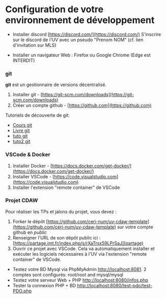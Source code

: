 
# Configuration de votre environnement de développement

* Installer discord [https://discord.com/](https://discord.com/)
  S'inscrire sur le discord de l'UV avec un pseudo "Prenom NOM" \(cf. lien d'invitation sur MLS\)

* Installer un navigateur Web : Firefox ou Google Chrome \(Edge est INTERDIT\)

### git

**git** est un gestionnaire de versions décentralisé.

1. Installer git - [https://git-scm.com/downloads](https://git-scm.com/downloads)
2. Créer un compte github - [https://github.com](https://github.com)

Tutoriels de découverte de git:
* [Cours git](https://www.pierre-giraud.com/git-github-apprendre-cours/)
* [Livre git](https://git-scm.com/book/en/v2)
* [tuto git](https://githowto.com)
* [tuto2 git](https://learngitbranching.js.org/)
<!-- * [cours git](https://ceri-num.gitbook.io/fa-projinfo/s3-collaborative-project/git) -->

### VSCode & Docker

1. Installer Docker - [https://docs.docker.com/get-docker/](https://docs.docker.com/get-docker/)
2. Installer VSCode - [https://code.visualstudio.com](https://code.visualstudio.com)
3. Installer l'extension "remote container" de VSCode


### Projet CDAW

Pour réaliser les TPs et jalons du projet, vous devez :

1. Forker le dépôt [https://github.com/ceri-num/uv-cdaw-template](https://github.com/ceri-num/uv-cdaw-template) sur votre compte github en *public*
2. Renseigner l'URL de son dépôt public ici : [https://partage.imt.fr/index.php/s/rXaTrsx59LPrSaJ](partage)
3. Ouvrir ce projet avec VSCode. Cela va automatiquement installer et exécuter les logiciels nécessaires à l'UV via l'extension "remote container" de VSCode.
* Testez votre BD Mysql via PhpMyAdmin [http://localhost:8081](http://localhost:8081). 2 comptes sont configurés: root/root and mysql/mysql
* Testez votre serveur Web + PHP [http://localhost:8080/infos.php](http://localhost:8080/infos.php)
* Tester la connexion PHP + BD [http://localhost:8080/test-pdo/test-PDO.php](http://localhost:8080/test-pdo/test-PDO.php)
